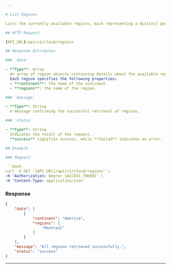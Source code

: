 ```yaml
---

# List Regions

Lists the currently available regions, each representing a distinct geographic location housing a data center.

## HTTP Request

{API_URL}/api/v1/cloud/regions

## Response Attributes

### `data`

- **Type**: Array  
  An array of region objects containing details about the available regions.  
  Each region specifies the following properties:
  - **continent**: the name of the continent.
  - **regions**: the name of the region.

### `message`

- **Type**: String  
  A message confirming the successful retrieval of regions.

### `status`

- **Type**: String  
  Indicates the result of the request.  
  **success** signifies success, while **failed** indicates an error.

## Example

### Request

```bash
curl -X GET '{API_URL}/api/v1/cloud/regions' \
-H 'Authorization: Bearer {ACCESS_TOKEN}' \
-H 'Content-Type: application/json'
```

### Response

```json
{
    "data": [
        {
            "continent": "America",
            "regions": [
                "Montreal"
            ]
        }
    ],
    "message": "All regions retrieved successfully.",
    "status": "success"
}
```

---
```

